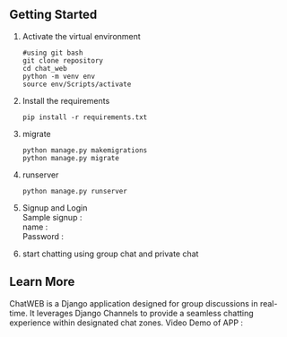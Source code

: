 ## Getting Started
1. Activate the virtual environment
   
    ```
    #using git bash
    git clone repository
    cd chat_web
    python -m venv env
    source env/Scripts/activate
    ```
2. Install the requirements
    ```
    pip install -r requirements.txt
    ```
    
3. migrate
    ```
    python manage.py makemigrations
    python manage.py migrate
    ```
4. runserver
    ```
    python manage.py runserver
    ```
5. Signup and Login  
    Sample signup :  
    name :   
    Password : 

6. start chatting using group chat and private chat

## Learn More
ChatWEB is a Django application designed for group discussions in real-time. It leverages Django Channels to provide a seamless chatting experience within designated chat zones.
Video Demo of APP : 
